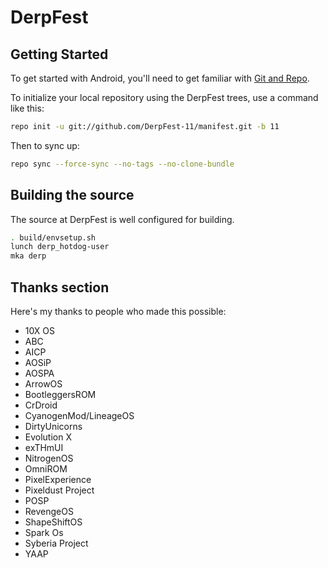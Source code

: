 DerpFest
==============

Getting Started
---------------

To get started with Android, you'll need to get
familiar with [Git and Repo](http://source.android.com/source/using-repo.html).

To initialize your local repository using the DerpFest trees, use a command like this:

```bash
repo init -u git://github.com/DerpFest-11/manifest.git -b 11
```
Then to sync up:
```bash
repo sync --force-sync --no-tags --no-clone-bundle
```

Building the source
---------------

The source at DerpFest is well configured for building.

```bash
. build/envsetup.sh
lunch derp_hotdog-user
mka derp
```

## Thanks section ##

Here's my thanks to people who made this possible:

* 10X OS
* ABC
* AICP
* AOSiP
* AOSPA
* ArrowOS
* BootleggersROM
* CrDroid
* CyanogenMod/LineageOS
* DirtyUnicorns
* Evolution X
* exTHmUI
* NitrogenOS
* OmniROM
* PixelExperience
* Pixeldust Project
* POSP
* RevengeOS
* ShapeShiftOS
* Spark Os
* Syberia Project
* YAAP
